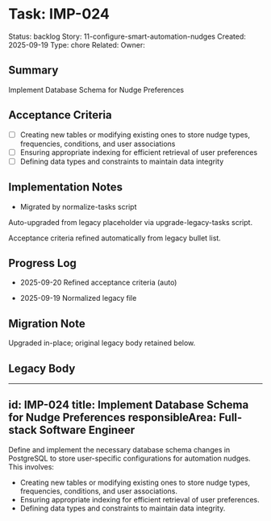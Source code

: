 # Task: IMP-024
Status: backlog
Story: 11-configure-smart-automation-nudges
Created: 2025-09-19
Type: chore
Related:
Owner:

## Summary
Implement Database Schema for Nudge Preferences

## Acceptance Criteria

- [ ] Creating new tables or modifying existing ones to store nudge types, frequencies, conditions, and user associations
- [ ] Ensuring appropriate indexing for efficient retrieval of user preferences
- [ ] Defining data types and constraints to maintain data integrity

## Implementation Notes
- Migrated by normalize-tasks script

Auto-upgraded from legacy placeholder via upgrade-legacy-tasks script.


Acceptance criteria refined automatically from legacy bullet list.
## Progress Log
- 2025-09-20 Refined acceptance criteria (auto)

- 2025-09-19 Normalized legacy file
## Migration Note
Upgraded in-place; original legacy body retained below.

## Legacy Body
---
id: IMP-024
title: Implement Database Schema for Nudge Preferences
responsibleArea: Full-stack Software Engineer
---
Define and implement the necessary database schema changes in PostgreSQL to store user-specific configurations for automation nudges. This involves:
*   Creating new tables or modifying existing ones to store nudge types, frequencies, conditions, and user associations.
*   Ensuring appropriate indexing for efficient retrieval of user preferences.
*   Defining data types and constraints to maintain data integrity.